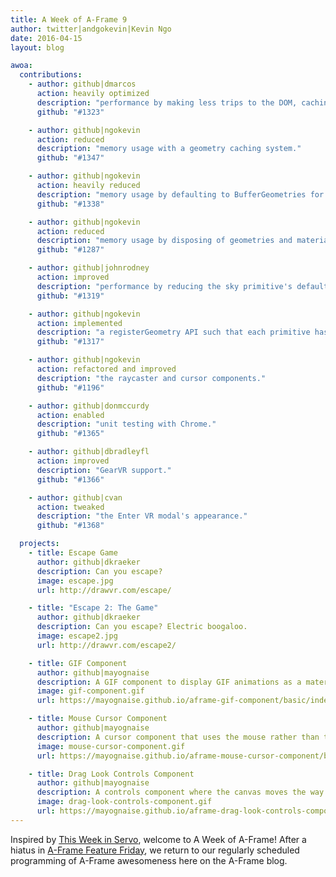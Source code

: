 ```yaml
---
title: A Week of A-Frame 9
author: twitter|andgokevin|Kevin Ngo
date: 2016-04-15
layout: blog

awoa:
  contributions:
    - author: github|dmarcos
      action: heavily optimized
      description: "performance by making less trips to the DOM, caching parsed component data, and only flushing stringified component data to DOM on developer demand."
      github: "#1323"

    - author: github|ngokevin
      action: reduced
      description: "memory usage with a geometry caching system."
      github: "#1347"

    - author: github|ngokevin
      action: heavily reduced
      description: "memory usage by defaulting to BufferGeometries for the geometry component."
      github: "#1338"

    - author: github|ngokevin
      action: reduced
      description: "memory usage by disposing of geometries and materials when no longer in use."
      github: "#1287"

    - author: github|johnrodney
      action: improved
      description: "performance by reducing the sky primitive's default radius and segments."
      github: "#1319"

    - author: github|ngokevin
      action: implemented
      description: "a registerGeometry API such that each primitive has its own schema."
      github: "#1317"

    - author: github|ngokevin
      action: refactored and improved
      description: "the raycaster and cursor components."
      github: "#1196"

    - author: github|donmccurdy
      action: enabled
      description: "unit testing with Chrome."
      github: "#1365"

    - author: github|dbradleyfl
      action: improved
      description: "GearVR support."
      github: "#1366"

    - author: github|cvan
      action: tweaked
      description: "the Enter VR modal's appearance."
      github: "#1368"

  projects:
    - title: Escape Game
      author: github|dkraeker
      description: Can you escape?
      image: escape.jpg
      url: http://drawvr.com/escape/

    - title: "Escape 2: The Game"
      author: github|dkraeker
      description: Can you escape? Electric boogaloo.
      image: escape2.jpg
      url: http://drawvr.com/escape2/

    - title: GIF Component
      author: github|mayognaise
      description: A GIF component to display GIF animations as a material. If only there were a component to resolve whether GIF is pronounced with a hard-G or a soft-G.
      image: gif-component.gif
      url: https://mayognaise.github.io/aframe-gif-component/basic/index.html

    - title: Mouse Cursor Component
      author: github|mayognaise
      description: A cursor component that uses the mouse rather than the Cardboard-style cursor that ships with A-Frame.
      image: mouse-cursor-component.gif
      url: https://mayognaise.github.io/aframe-mouse-cursor-component/basic/index.html

    - title: Drag Look Controls Component
      author: github|mayognaise
      description: A controls component where the canvas moves the way you drag, and the cursor changes to grab-style.
      image: drag-look-controls-component.gif
      url: https://mayognaise.github.io/aframe-drag-look-controls-component/basic/index.html
---
```


Inspired by [This Week in Servo](https://blog.servo.org/), welcome to A Week of A-Frame! After a hiatus in [A-Frame Feature Friday](https://aframevr.tumblr.com/), we return to our regularly scheduled programming of A-Frame awesomeness here on the A-Frame blog.
